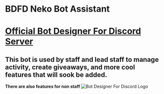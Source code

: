 # BDFD Neko Bot Assistant

<h1> <a href="https://discord.gg/bot">Official Bot Designer For Discord Server</a> </h1>

<h2> This bot is used by staff and lead staff to manage activity, create giveaways, and more cool features that will sook be added. </h2>

</h3> <strong> There are also features for non staff </strong> </h3>

<img src="https://play-lh.googleusercontent.com/BPaLpeUvfmoqAtxKbzOZP8uJgRN9ANvUMY5GYeQAyMzsKOOB9OSu88xaH7y-jFzDfVk" alt="Bot Designer For Discord Logo">